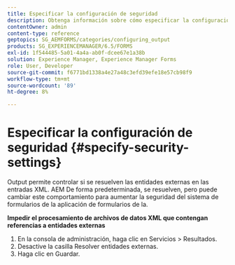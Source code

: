 ```yaml
---
title: Especificar la configuración de seguridad
description: Obtenga información sobre cómo especificar la configuración de seguridad para proteger archivos de datos XML. La función de configuración de seguridad controla las entidades externas en las entradas XML.
contentOwner: admin
content-type: reference
geptopics: SG_AEMFORMS/categories/configuring_output
products: SG_EXPERIENCEMANAGER/6.5/FORMS
exl-id: 1f544485-5a01-4a4a-ab0f-dcee67e1a38b
solution: Experience Manager, Experience Manager Forms
role: User, Developer
source-git-commit: f6771bd1338a4e27a48c3efd39efe18e57cb98f9
workflow-type: tm+mt
source-wordcount: '89'
ht-degree: 8%

---
```


# Especificar la configuración de seguridad {#specify-security-settings}

Output permite controlar si se resuelven las entidades externas en las entradas XML. AEM De forma predeterminada, se resuelven, pero puede cambiar este comportamiento para aumentar la seguridad del sistema de formularios de la aplicación de formularios de la.

**Impedir el procesamiento de archivos de datos XML que contengan referencias a entidades externas**

1. En la consola de administración, haga clic en Servicios > Resultados.
1. Desactive la casilla Resolver entidades externas.
1. Haga clic en Guardar.
